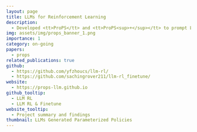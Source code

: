 ```yaml
---
layout: page
title: LLMs for Reinforcement Learning
description:
  - Developed <tt>ProPS</tt> and <tt>ProPS<sup>+</sup></tt> to prompt LLMs for generating parameterized RL policies after linguistic and numerical reasoning. The iteratively improve through closed loop feedback to the LLM. Relevant contextual and semantic information about the task is also provided through prompting. Explored 15 different tasks and compared the results with state of the art RL methods. Currently working on finetuning to improve RL optimization capabilities of smaller sized LLMs.
img: assets/img/props_banner_1.png
importance: 1
category: on-going
papers:
  - props
related_publications: true
github:
  - https://github.com/yfzhoucs/llm-rl/
  - https://github.com/sachingrover211/llm-rl_finetune/
website:
  - https://props-llm.github.io
github_tooltip:
  - LLM RL
  - LLM RL & Finetune
website_tooltip:
  - Project summary and findings
thumbnail: LLMs Generated Parameterized Policies
---
```


